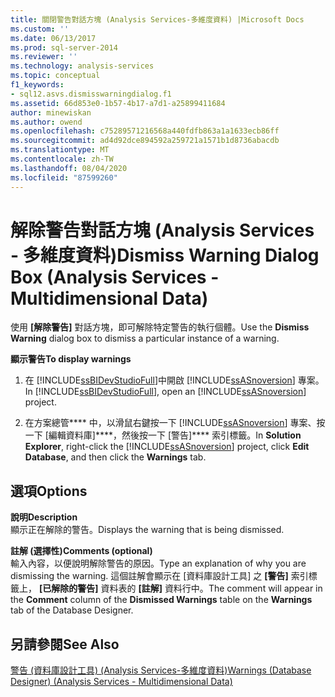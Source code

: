 ```yaml
---
title: 關閉警告對話方塊 (Analysis Services-多維度資料) |Microsoft Docs
ms.custom: ''
ms.date: 06/13/2017
ms.prod: sql-server-2014
ms.reviewer: ''
ms.technology: analysis-services
ms.topic: conceptual
f1_keywords:
- sql12.asvs.dismisswarningdialog.f1
ms.assetid: 66d853e0-1b57-4b17-a7d1-a25899411684
author: minewiskan
ms.author: owend
ms.openlocfilehash: c75289571216568a440fdfb863a1a1633ecb86ff
ms.sourcegitcommit: ad4d92dce894592a259721a1571b1d8736abacdb
ms.translationtype: MT
ms.contentlocale: zh-TW
ms.lasthandoff: 08/04/2020
ms.locfileid: "87599260"
---
```

# <a name="dismiss-warning-dialog-box-analysis-services---multidimensional-data"></a><span data-ttu-id="416cc-102">解除警告對話方塊 (Analysis Services - 多維度資料)</span><span class="sxs-lookup"><span data-stu-id="416cc-102">Dismiss Warning Dialog Box (Analysis Services - Multidimensional Data)</span></span>
  <span data-ttu-id="416cc-103">使用 **[解除警告]** 對話方塊，即可解除特定警告的執行個體。</span><span class="sxs-lookup"><span data-stu-id="416cc-103">Use the **Dismiss Warning** dialog box to dismiss a particular instance of a warning.</span></span>  
  
 <span data-ttu-id="416cc-104">**顯示警告**</span><span class="sxs-lookup"><span data-stu-id="416cc-104">**To display warnings**</span></span>  
  
1.  <span data-ttu-id="416cc-105">在 [!INCLUDE[ssBIDevStudioFull](../includes/ssbidevstudiofull-md.md)]中開啟 [!INCLUDE[ssASnoversion](../includes/ssasnoversion-md.md)] 專案。</span><span class="sxs-lookup"><span data-stu-id="416cc-105">In [!INCLUDE[ssBIDevStudioFull](../includes/ssbidevstudiofull-md.md)], open an [!INCLUDE[ssASnoversion](../includes/ssasnoversion-md.md)] project.</span></span>  
  
2.  <span data-ttu-id="416cc-106">在方案總管\*\*\*\* 中，以滑鼠右鍵按一下 [!INCLUDE[ssASnoversion](../includes/ssasnoversion-md.md)] 專案、按一下 [編輯資料庫]\*\*\*\*，然後按一下 [警告]\*\*\*\* 索引標籤。</span><span class="sxs-lookup"><span data-stu-id="416cc-106">In **Solution Explorer**, right-click the [!INCLUDE[ssASnoversion](../includes/ssasnoversion-md.md)] project, click **Edit Database**, and then click the **Warnings** tab.</span></span>  
  
## <a name="options"></a><span data-ttu-id="416cc-107">選項</span><span class="sxs-lookup"><span data-stu-id="416cc-107">Options</span></span>  
 <span data-ttu-id="416cc-108">**說明**</span><span class="sxs-lookup"><span data-stu-id="416cc-108">**Description**</span></span>  
 <span data-ttu-id="416cc-109">顯示正在解除的警告。</span><span class="sxs-lookup"><span data-stu-id="416cc-109">Displays the warning that is being dismissed.</span></span>  
  
 <span data-ttu-id="416cc-110">**註解 (選擇性)**</span><span class="sxs-lookup"><span data-stu-id="416cc-110">**Comments (optional)**</span></span>  
 <span data-ttu-id="416cc-111">輸入內容，以便說明解除警告的原因。</span><span class="sxs-lookup"><span data-stu-id="416cc-111">Type an explanation of why you are dismissing the warning.</span></span> <span data-ttu-id="416cc-112">這個註解會顯示在 [資料庫設計工具] 之 **[警告]** 索引標籤上， **[已解除的警告]** 資料表的 **[註解]** 資料行中。</span><span class="sxs-lookup"><span data-stu-id="416cc-112">The comment will appear in the **Comment** column of the **Dismissed Warnings** table on the **Warnings** tab of the Database Designer.</span></span>  
  
## <a name="see-also"></a><span data-ttu-id="416cc-113">另請參閱</span><span class="sxs-lookup"><span data-stu-id="416cc-113">See Also</span></span>  
 [<span data-ttu-id="416cc-114">警告 &#40;資料庫設計工具&#41; &#40;Analysis Services-多維度資料&#41;</span><span class="sxs-lookup"><span data-stu-id="416cc-114">Warnings &#40;Database Designer&#41; &#40;Analysis Services - Multidimensional Data&#41;</span></span>](warnings-database-designer-analysis-services-multidimensional-data.md)  
  
  
